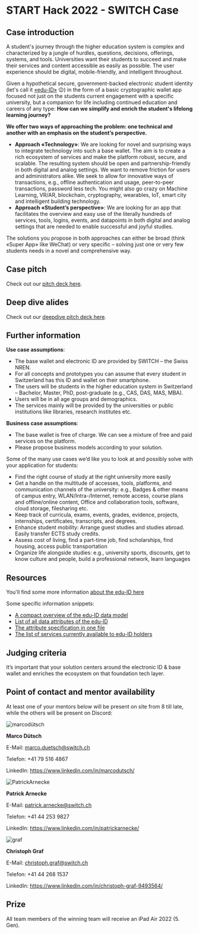 # START Hack 2022 - SWITCH Case 

## Case introduction
A student's journey through the higher education system is complex and characterized by a jungle of hurdles, questions, decisions, offerings, systems, and tools. Universities want their students to succeed and make their services and content accessible as easily as possible. The user experience should be digital, mobile-friendly, and intelligent throughout. 

Given a hypothetical secure, government-backed electronic student identity (let's call it [«edu-ID»](https://www.switch.ch/stories/The-SWITCH-edu-ID-success-story/) 😉) in the form of a basic cryptographic wallet app focused not just on the students current engagement with a specific university, but a companion for life including continued education and careers of any type: **How can we simplify and enrich the student's lifelong learning journey?**

**We offer two ways of approaching the problem: one technical and another with an emphasis on the student’s perspective.**
- **Approach «Technology»**: We are looking for novel and surprising ways to integrate technology into such a base wallet. The aim is to create a rich ecosystem of services and make the platform robust, secure, and scalable. The resulting system should be open and partnership-friendly in both digital and analog settings. We want to remove friction for users and administrators alike. We seek to allow for innovative ways of transactions, e.g., offline authentication and usage, peer-to-peer transactions, password less tech. You might also go crazy on Machine Learning, VR/AR, blockchain, cryptography, wearables, IoT, smart city and intelligent building technology. 
- **Approach «Student’s perspective»**: We are looking for an app that facilitates the overview and easy use of the literally hundreds of services, tools, logins, events, and datapoints in both digital and analog settings that are needed to enable successful and joyful studies. 

The solutions you propose in both approaches can either be broad (think «Super App» like WeChat) or very specific – solving just one or very few students needs in a novel and comprehensive way. 

## Case pitch
Check out our [pitch deck here](https://github.com/START-Hack/SWITCH-STARTHACK22/blob/702716481dc01a3a8881ee50d38072d1a4930dc6/Lifelong-Learning-short.pdf).

## Deep dive alides
Check out our [deepdive pitch deck here](https://github.com/START-Hack/SWITCH-STARTHACK22/blob/ed0bf3172141e568fd9319665f7d2e64d79a0984/Lifelong-Learning-deepdive.pdf).

## Further information
**Use case assumptions**:
- The base wallet and electronic ID are provided by SWITCH – the Swiss NREN.  
- For all concepts and prototypes you can assume that every student in Switzerland has this ID and wallet on their smartphone. 
- The users will be students in the higher education system in Switzerland – Bachelor, Master, PhD, post-graduate (e.g., CAS, DAS, MAS, MBA).  
- Users will be in all age groups and demographics. 
- The services mainly will be provided by the universities or public institutions like libraries, research institutes etc. 

**Business case assumptions**:  
- The base wallet is free of charge. We can see a mixture of free and paid services on the platform. 
- Please propose business models according to your solution.  

Some of the many use cases we’d like you to look at and possibly solve with your application for students: 
- Find the right course of study at the right university more easily 
- Get a handle on the multitude of accesses, tools, platforms, and communication channels of the university: e.g., Badges & other means of campus entry, WLAN/Intra-/Internet, remote access, course plans and offline/online content, Office and collaboration tools, software, cloud storage, filesharing etc.  
- Keep track of curricula, exams, events, grades, evidence, projects, internships, certificates, transcripts, and degrees. 
- Enhance student mobility: Arrange guest studies and studies abroad. Easily transfer ECTS study credits.   
- Assess cost of living, find a part-time job, find scholarships, find housing, access public transportation  
- Organize life alongside studies: e.g., university sports, discounts, get to know culture and people, build a professional network, learn languages 

## Resources
You'll find some more information [about the edu-ID here](https://www.switch.ch/edu-id/) 

Some specific information snippets:
- [A compact overview of the edu-ID data model](https://github.com/START-Hack/SWITCH-STARTHACK22/blob/cc15ecd30c40a0205d9c44ece01da4d6ebff7c57/The%20edu-ID%20data%20model.png)
- [List of all data attributes of the edu-ID](https://www.switch.ch/aai/support/documents/attributes/)
- [The attribute specification in one file](https://www.switch.ch/de/edu-id/docs/services/attributes/spec/)
- [The list of services currently available to edu-ID holders](https://www.switch.ch/aai/participants/allresources/
)
## Judging criteria
It’s important that your solution centers around the electronic ID & base wallet and enriches the ecosystem on that foundation tech layer. 

## Point of contact and mentor availability
At least one of your mentors below will be present on site from 8 till late, while the others will be present on Discord: 

![marcodütsch](https://user-images.githubusercontent.com/101259026/159480228-4d3ce720-18a4-4c83-8b83-cd45809e3b83.jpeg)

**Marco Dütsch**

E-Mail: marco.duetsch@switch.ch

Telefon: +41 79 516 4867

LinkedIn: https://www.linkedin.com/in/marcodutsch/



![PatrickArnecke](https://user-images.githubusercontent.com/101259026/159480346-571eb5ec-adc5-42c7-a605-d6c74ff482dd.jpg)

**Patrick Arnecke**

E-Mail: patrick.arnecke@switch.ch

Telefon: +41 44 253 9827

LinkedIn: https://www.linkedin.com/in/patrickarnecke/



![graf](https://user-images.githubusercontent.com/101259026/159480062-a333fc4c-b2a9-4f29-8959-4f7bc1abfd3b.png)

**Christoph Graf**

E-Mail: christoph.graf@switch.ch

Telefon: 	+41 44 268 1537

LinkedIn: https://www.linkedin.com/in/christoph-graf-9493564/



## Prize
All team members of the winning team will receive an iPad Air 2022 (5. Gen). 
